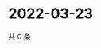 # 2022-03-23

共 0 条

<!-- BEGIN WEIBO -->
<!-- 最后更新时间 Wed Mar 23 2022 12:19:18 GMT+0800 (China Standard Time) -->

<!-- END WEIBO -->
